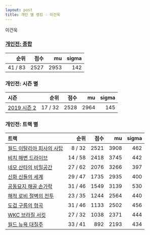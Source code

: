 ```yaml
---
layout: post
title: 개인 별 랭킹 - 이건욱
---
```


이건욱

### [개인전: 종합](../singles-full)

| 순위 | 점수 | mu | sigma |
|---:|---:|---:|---:|
| 41 / 83 | 2527 | 2953 | 142 |

### 개인전: 시즌 별

| 시즌 | 순위 | 점수 | mu | sigma |
|:---|---:|---:|---:|---:|
| [2019 시즌 2](../singles-s2019_2) | 17 / 32 | 2528 | 2964 | 145 |

### 개인전: 트랙 별

| 트랙 | 순위 | 점수 | mu | sigma |
|:---|---:|---:|---:|---:|
| [월드 이탈리아 피사의 사탑](../pizza) | 8 / 32 | 2521 | 3908 | 462 |
| [비치 해변 드라이브](../haebyun) | 14 / 58 | 2418 | 3745 | 442 |
| [네모 산타의 비밀공간](../santa) | 27 / 62 | 2076 | 3266 | 397 |
| [신화 신들의 세계](../shinsegye) | 29 / 47 | 1735 | 2935 | 400 |
| [공동묘지 해골 손가락](../haeson) | 31 / 46 | 1549 | 3139 | 530 |
| [해적 로비 절벽의 전투](../lobby) | 23 / 35 | 1244 | 2564 | 440 |
| [도검 구름의 협곡](../hyupgog) | 31 / 46 | 1133 | 2502 | 456 |
| [WKC 브라질 서킷](../brazil) | 27 / 32 | 1038 | 2371 | 444 |
| [월드 뉴욕 대질주](../newyork) | 33 / 41 | 892 | 2193 | 434 |

